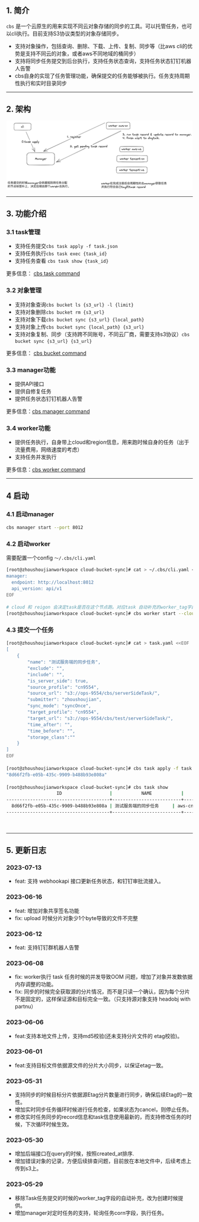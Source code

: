 ## 1. 简介
`cbs` 是一个云原生的用来实现不同云对象存储的同步的工具。可以托管任务，也可以cli执行。目前支持S3协议类型的对象存储同步。
- 支持对象操作，包括查询、删除、下载、上传、复制、同步等（比aws cli的优势是支持不同云的对象，或者aws不同地域的桶同步）
- 支持将同步任务提交到后台执行，支持任务状态查询，支持任务状态钉钉机器人告警
- cbs自身的实现了任务管理功能，确保提交的任务能够被执行。任务支持周期性执行和实时目录同步
---
## 2. 架构
![](./docs/index.png)

---
## 3. 功能介绍
### 3.1 task管理
- 支持任务提交`cbs task apply -f task.json`
- 支持任务执行`cbs task exec {task_id}`
- 支持任务查看 `cbs task show {task_id}`

更多信息： [cbs task command](./docs/cbs-task.md)
### 3.2 对象管理
- 支持对象查询`cbs bucket ls {s3_url} -l {limit}`
- 支持对象删除`cbs bucket rm {s3_url}`
- 支持对象下载`cbs bucket sync {s3_url} {local_path}`
- 支持对象上传`cbs bucket sync {local_path} {s3_url}`
- 支持对象复制、同步（支持跨不同账号，不同云厂商，需要支持s3协议）`cbs bucket sync {s3_url} {s3_url}`

更多信息： [cbs bucket command](./docs/cbs-bucket.md)
### 3.3 manager功能
- 提供API接口
- 提供自修复任务
- 提供任务状态钉钉机器人告警

更多信息：[cbs manager command](./docs/cbs-manager.md)

### 3.4 worker功能
- 提供任务执行，自身带上cloud和region信息，用来跑时候自身的任务（出于流量费用，网络速度的考虑）
- 支持任务并发执行

更多信息：[cbs worker command](./docs/cbs-worker.md)

---
## 4 启动
### 4.1 启动manager
```bash
cbs manager start --port 8012
```

### 4.2 启动worker
需要配置一个config `～/.cbs/cli.yaml`

```bash
[root@zhoushoujianworkspace cloud-bucket-sync]# cat > ~/.cbs/cli.yaml <<EOF
manager:
  endpoint: http://localhost:8012
  api_version: api/v1
EOF

# cloud 和 reigon 会决定task是否在这个节点跑。对应task 自动补充的worker_tag字段。比如aws-cn才会被一下worker执行。
[root@zhoushoujianworkspace cloud-bucket-sync]# cbs worker start --cloud aws --region cn -c ～/.cbs/
```
### 4.3 提交一个任务
```bash
[root@zhoushoujianworkspace cloud-bucket-sync]# cat > task.yaml <<EOF
[
    {
        "name": "测试服务端的同步任务",
        "exclude": "",
        "include": "",
        "is_server_side": true,
        "source_profile": "cn9554",
        "source_url": "s3://ops-9554/cbs/serverSideTask/",
        "submitter": "zhoushoujian",
        "sync_mode": "syncOnce",
        "target_profile": "cn9554",
        "target_url": "s3://ops-9554/cbs/test/serverSideTask/",
        "time_after": "",
        "time_before": "",
        "storage_class":""
    }
]
EOF

[root@zhoushoujianworkspace cloud-bucket-sync]# cbs task apply -f task.json
"8d66f2fb-e05b-435c-9909-b488b93e808a"

[root@zhoushoujianworkspace cloud-bucket-sync]# cbs task show 
                   ID                  |           NAME           |     WORKERTAG      | SYNCMODE |  SUBMITTER   |                     RECORDS                      
---------------------------------------+--------------------------+--------------------+----------+--------------+--------------------------------------------------
  8d66f2fb-e05b-435c-9909-b488b93e808a | 测试服务端的同步任务     | aws-cn             | syncOnce | zhoushoujian | pending:1,running:0,success:0,failed:0,cancel:0  
---------------------------------------+--------------------------+--------------------+----------+--------------+--------------------------------------------------
                                                                                                       COUNT     |                        1                         
                                                                                                  ---------------+--------------------------------------------------
```
---

## 5. 更新日志

### 2023-07-13
- feat: 支持 webhookapi 接口更新任务状态，和钉钉审批流接入。

### 2023-06-16
- feat: 增加对象共享签名功能
- fix: upload 时候分片对象少1个byte导致的文件不完整

### 2023-06-12
- feat: 支持钉钉群机器人告警

### 2023-06-08
- fix: worker执行 task 任务时候的并发导致OOM 问题，增加了对象并发数依据内存调整的功能。
- fix: 同步的时候完全获取源的分片情况，而不是只读一个确认，因为每个分片不是固定的，这样保证源和目标完全一致。（只支持源对象支持 headobj with partnu）

### 2023-06-06
- feat:支持本地文件上传，支持md5校验(还未支持分片文件的 etag校验)。

### 2023-06-01
- feat:支持目标文件依据源文件的分片大小同步，以保证etag一致。

### 2023-05-31
- 支持同步的时候目标分片依据源Etag分片数量进行同步，确保后续Etag的一致性。
- 增加实时同步任务循环时候进行任务检查，如果状态为cancel，则停止任务。
- 修改实时任务同步的record信息和task信息使用最新的，而支持修改任务的时候，下次循环时候生效。

### 2023-05-30
- 增加后端接口在query的时候，按照created_at排序.
- 增加错误对象的记录，方便后续排查问题，目前放在本地文件中，后续考虑上传到s3上。

### 2023-05-29
- 移除Task任务提交的时候的worker_tag字段的自动补充，改为创建时候提供。
- 增加manager对定时任务的支持，轮询任务corn字段，执行任务。
